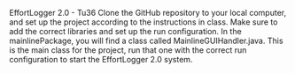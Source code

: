EffortLogger 2.0 - Tu36
Clone the GitHub repository to your local computer, and set up the project according to the instructions in class. Make sure to add the correct libraries and set up the run configuration.
In the mainlinePackage, you will find a class called MainlineGUIHandler.java. This is the main class for the project, run that one with the correct run configuration to start the EffortLogger 2.0 system.
